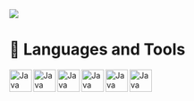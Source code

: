 <img src=https://media3.giphy.com/media/v1.Y2lkPTc5MGI3NjExNDVkd2hwYW5uYjY5bGVibXc2YW85ZHlpdjNkYmVocmlycmhncjg1MyZlcD12MV9pbnRlcm5hbF9naWZfYnlfaWQmY3Q9Zw/Rj2Uww3PeBcdpjJPKB/giphy.gif>

# 🧰 Languages and Tools
<img align="left" alt="Java" width="40px" style="padding-rigth:15px;" src="https://github.com/K1taSun/K1taSun/assets/143649497/28e183d7-7e29-45bc-9d24-55e85df2381f"/>
<img align="left" alt="Java" width="40px" style="padding-rigth:15px;" src="https://github.com/K1taSun/K1taSun/assets/143649497/26af1303-97e1-4270-bdbe-c30b9b935383"/>
<img align="left" alt="Java" width="40px" style="padding-rigth:15px;" src="https://github.com/K1taSun/K1taSun/assets/143649497/ca7568b2-db69-42c0-8de6-e50f43c46223"/>
<img align="left" alt="Java" width="40px" style="padding-rigth:15px;" src="https://github.com/K1taSun/K1taSun/assets/143649497/b09d741c-803b-42f8-aead-3f0ddc608cd7"/>
<img align="left" alt="Java" width="40px" style="padding-rigth:15px;" src="https://github.com/K1taSun/K1taSun/assets/143649497/132267ae-37ce-4b87-a664-8700b7ad7610"/>
<img align="left" alt="Java" width="40px" style="padding-rigth:15px;" src="https://github.com/K1taSun/K1taSun/assets/143649497/40ec4b98-01bd-4721-afdf-3c5d79edf53a"/>
<br/>













